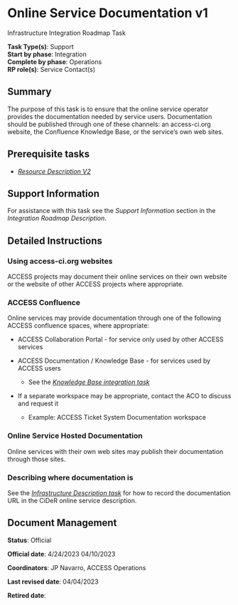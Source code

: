 # Online Service Documentation v1

Infrastructure Integration Roadmap Task

**Task Type(s)**: Support  
**Start by phase**: Integration  
**Complete by phase**: Operations  
**RP role(s)**: Service Contact(s)

## Summary

The purpose of this task is to ensure that the online service operator provides the documentation needed by service users. Documentation should be published through one of these channels: an access-ci.org website, the Confluence Knowledge Base, or the service’s own web sites.

## Prerequisite tasks

- [*Resource Description V2*](Infrastructure_Description_v2.md)

## Support Information

For assistance with this task see the *Support Information* section in the *Integration Roadmap Description*.

## Detailed Instructions

### Using access-ci.org websites

ACCESS projects may document their online services on their own website or the website of other ACCESS projects where appropriate.

### ACCESS Confluence

Online services may provide documentation through one of the following ACCESS confluence spaces, where appropriate:

- ACCESS Collaboration Portal - for service only used by other ACCESS services

- ACCESS Documentation / Knowledge Base - for services used by ACCESS users

  - See the [*Knowledge Base integration task*](Knowledge_Base_v1.md)

- If a separate workspace may be appropriate, contact the ACO to discuss and request it

  - Example: ACCESS Ticket System Documentation workspace

### Online Service Hosted Documentation

Online services with their own web sites may publish their documentation through those sites.

### Describing where documentation is

See the [*Infrastructure Description task*](Infrastructure_Description_v2.md) for how to record the documentation URL in the CiDeR online service description.

## Document Management

**Status**: Official

**Official date**: 4/24/2023 04/10/2023

**Coordinators**: JP Navarro, ACCESS Operations

**Last revised date**: 04/04/2023

**Retired date**:
